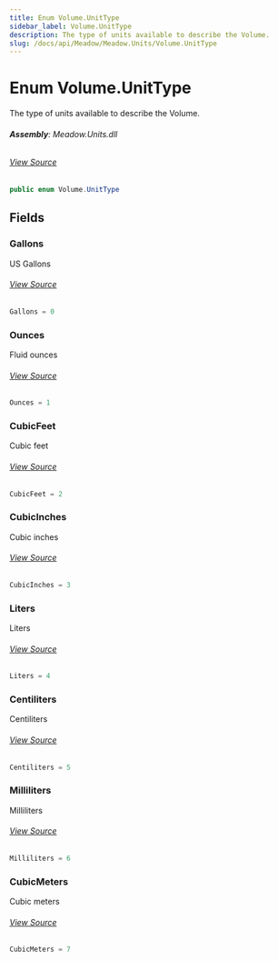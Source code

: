 ```yaml
---
title: Enum Volume.UnitType
sidebar_label: Volume.UnitType
description: The type of units available to describe the Volume.
slug: /docs/api/Meadow/Meadow.Units/Volume.UnitType
---
```

# Enum Volume.UnitType
The type of units available to describe the Volume.

###### **Assembly**: Meadow.Units.dll
###### [View Source](https://github.com/WildernessLabs/Meadow.Units.git/blob/develop/Source/Meadow.Units/Volume.cs#L47)
```csharp title="Declaration"
public enum Volume.UnitType
```
## Fields
### Gallons
US Gallons
###### [View Source](https://github.com/WildernessLabs/Meadow.Units.git/blob/develop/Source/Meadow.Units/Volume.cs#L50)
```csharp title="Declaration"
Gallons = 0
```
### Ounces
Fluid ounces
###### [View Source](https://github.com/WildernessLabs/Meadow.Units.git/blob/develop/Source/Meadow.Units/Volume.cs#L52)
```csharp title="Declaration"
Ounces = 1
```
### CubicFeet
Cubic feet
###### [View Source](https://github.com/WildernessLabs/Meadow.Units.git/blob/develop/Source/Meadow.Units/Volume.cs#L54)
```csharp title="Declaration"
CubicFeet = 2
```
### CubicInches
Cubic inches
###### [View Source](https://github.com/WildernessLabs/Meadow.Units.git/blob/develop/Source/Meadow.Units/Volume.cs#L56)
```csharp title="Declaration"
CubicInches = 3
```
### Liters
Liters
###### [View Source](https://github.com/WildernessLabs/Meadow.Units.git/blob/develop/Source/Meadow.Units/Volume.cs#L58)
```csharp title="Declaration"
Liters = 4
```
### Centiliters
Centiliters
###### [View Source](https://github.com/WildernessLabs/Meadow.Units.git/blob/develop/Source/Meadow.Units/Volume.cs#L60)
```csharp title="Declaration"
Centiliters = 5
```
### Milliliters
Milliliters
###### [View Source](https://github.com/WildernessLabs/Meadow.Units.git/blob/develop/Source/Meadow.Units/Volume.cs#L62)
```csharp title="Declaration"
Milliliters = 6
```
### CubicMeters
Cubic meters
###### [View Source](https://github.com/WildernessLabs/Meadow.Units.git/blob/develop/Source/Meadow.Units/Volume.cs#L64)
```csharp title="Declaration"
CubicMeters = 7
```
